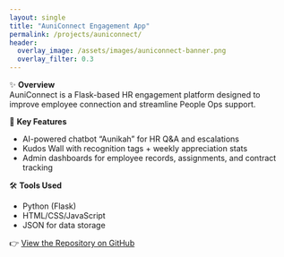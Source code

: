 ```yaml
---
layout: single
title: "AuniConnect Engagement App"
permalink: /projects/auniconnect/
header:
  overlay_image: /assets/images/auniconnect-banner.png
  overlay_filter: 0.3
---
```


✨ **Overview**  
AuniConnect is a Flask-based HR engagement platform designed to improve employee connection and streamline People Ops support.  

🔑 **Key Features**
- AI-powered chatbot “Aunikah” for HR Q&A and escalations  
- Kudos Wall with recognition tags + weekly appreciation stats  
- Admin dashboards for employee records, assignments, and contract tracking  

🛠 **Tools Used**
- Python (Flask)  
- HTML/CSS/JavaScript  
- JSON for data storage  

👉 [View the Repository on GitHub](https://github.com/bramii101010/auniconnect_playground)
